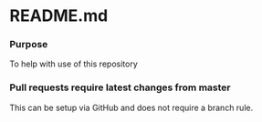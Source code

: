 # README.md

### Purpose
To help with use of this repository

### Pull requests require latest changes from master  
This can be setup via GitHub and does not require a branch rule. 
 

